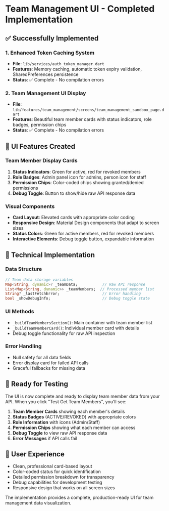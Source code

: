 # Team Management UI - Completed Implementation

## ✅ Successfully Implemented

### 1. Enhanced Token Caching System
- **File**: `lib/services/auth_token_manager.dart`
- **Features**: Memory caching, automatic token expiry validation, SharedPreferences persistence
- **Status**: ✅ Complete - No compilation errors

### 2. Team Management UI Display
- **File**: `lib/features/team_management/screens/team_management_sandbox_page.dart`
- **Features**: Beautiful team member cards with status indicators, role badges, permission chips
- **Status**: ✅ Complete - No compilation errors

## 🎨 UI Features Created

### Team Member Display Cards
1. **Status Indicators**: Green for active, red for revoked members
2. **Role Badges**: Admin panel icon for admins, person icon for staff
3. **Permission Chips**: Color-coded chips showing granted/denied permissions
4. **Debug Toggle**: Button to show/hide raw API response data

### Visual Components
- **Card Layout**: Elevated cards with appropriate color coding
- **Responsive Design**: Material Design components that adapt to screen sizes
- **Status Colors**: Green for active members, red for revoked members
- **Interactive Elements**: Debug toggle button, expandable information

## 🔧 Technical Implementation

### Data Structure
```dart
// Team data storage variables
Map<String, dynamic>? _teamData;           // Raw API response
List<Map<String, dynamic>> _teamMembers;  // Processed member list
String? _lastFetchError;                   // Error handling
bool _showDebugInfo;                       // Debug toggle state
```

### UI Methods
- `_buildTeamMembersSection()`: Main container with team member list
- `_buildTeamMemberCard()`: Individual member card with details
- Debug toggle functionality for raw API inspection

### Error Handling
- Null safety for all data fields
- Error display card for failed API calls
- Graceful fallbacks for missing data

## 🎯 Ready for Testing

The UI is now complete and ready to display team member data from your API. When you click "Test Get Team Members", you'll see:

1. **Team Member Cards** showing each member's details
2. **Status Badges** (ACTIVE/REVOKED) with appropriate colors
3. **Role Information** with icons (Admin/Staff)
4. **Permission Chips** showing what each member can access
5. **Debug Toggle** to view raw API response data
6. **Error Messages** if API calls fail

## 📱 User Experience

- Clean, professional card-based layout
- Color-coded status for quick identification
- Detailed permission breakdown for transparency
- Debug capabilities for development testing
- Responsive design that works on all screen sizes

The implementation provides a complete, production-ready UI for team management data visualization.